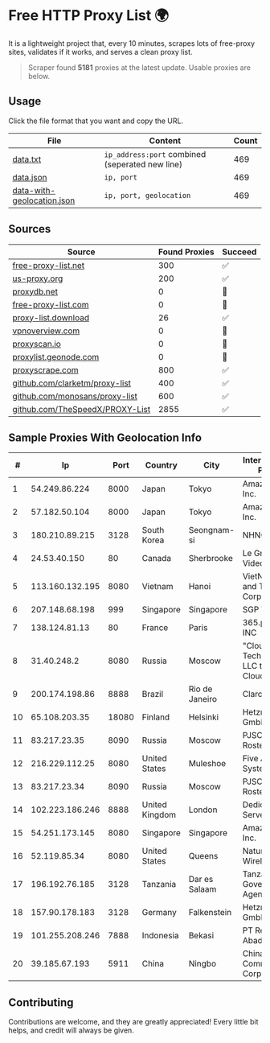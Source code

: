 
# Free HTTP Proxy List 🌍

It is a lightweight project that, every 10 minutes, scrapes lots of free-proxy sites, validates if it works, and serves a clean proxy list.


> Scraper found **5181** proxies at the latest update. Usable proxies are below.

## Usage

Click the file format that you want and copy the URL.


|File|Content|Count|
|----|-------|-----|
|[data.txt](https://raw.githubusercontent.com/themiralay/Proxy-List-World/master/data.txt)|`ip_address:port` combined (seperated new line)|469|
|[data.json](https://raw.githubusercontent.com/themiralay/Proxy-List-World/master/data.json)|`ip, port`|469|
|[data-with-geolocation.json](https://raw.githubusercontent.com/themiralay/Proxy-List-World/master/data-with-geolocation.json)|`ip, port, geolocation`|469|

## Sources

|Source|Found Proxies|Succeed|
|------|-------------|-------|
|[free-proxy-list.net](https://free-proxy-list.net)|300|✅|
|[us-proxy.org](https://www.us-proxy.org)|200|✅|
|[proxydb.net](http://proxydb.net)|0|🚫|
|[free-proxy-list.com](https://free-proxy-list.com/?page=&port=&type%5B%5D=http&type%5B%5D=https&up_time=0&search=Search)|0|🚫|
|[proxy-list.download](https://www.proxy-list.download/HTTP)|26|✅|
|[vpnoverview.com](https://vpnoverview.com/privacy/anonymous-browsing/free-proxy-servers)|0|🚫|
|[proxyscan.io](https://www.proxyscan.io)|0|🚫|
|[proxylist.geonode.com](https://proxylist.geonode.com/api/proxy-list?limit=300&page=1&sort_by=lastChecked&sort_type=desc&protocols=http,https)|0|🚫|
|[proxyscrape.com](https://api.proxyscrape.com/v2/?request=displayproxies&protocol=http&timeout=10000&country=all&ssl=all&anonymity=all)|800|✅|
|[github.com/clarketm/proxy-list](https://raw.githubusercontent.com/clarketm/proxy-list/master/proxy-list-raw.txt)|400|✅|
|[github.com/monosans/proxy-list](https://raw.githubusercontent.com/monosans/proxy-list/main/proxies/http.txt)|600|✅|
|[github.com/TheSpeedX/PROXY-List](https://raw.githubusercontent.com/TheSpeedX/PROXY-List/master/http.txt)|2855|✅|


## Sample Proxies With Geolocation Info

|#|Ip|Port|Country|City|Internet Service Provider|
|-|--|----|-------|----|-------------------------|
|1|54.249.86.224|8000|Japan|Tokyo|Amazon.com, Inc.|
|2|57.182.50.104|8000|Japan|Tokyo|Amazon.com, Inc.|
|3|180.210.89.215|3128|South Korea|Seongnam-si|NHNCLOUD|
|4|24.53.40.150|80|Canada|Sherbrooke|Le Groupe Videotron Ltee|
|5|113.160.132.195|8080|Vietnam|Hanoi|VietNam Post and Telecom Corporation|
|6|207.148.68.198|999|Singapore|Singapore|SGP VULTR|
|7|138.124.81.13|80|France|Paris|365.partners INC|
|8|31.40.248.2|8080|Russia|Moscow|"Cloud Technologies" LLC trading as Cloud.ru|
|9|200.174.198.86|8888|Brazil|Rio de Janeiro|Claro S.A|
|10|65.108.203.35|18080|Finland|Helsinki|Hetzner Online GmbH|
|11|83.217.23.35|8090|Russia|Moscow|PJSC Rostelecom|
|12|216.229.112.25|8080|United States|Muleshoe|Five Area Systems, LLC|
|13|83.217.23.34|8090|Russia|Moscow|PJSC Rostelecom|
|14|102.223.186.246|8888|United Kingdom|London|Dedicated Servers|
|15|54.251.173.145|8080|Singapore|Singapore|Amazon.com, Inc.|
|16|52.119.85.34|8080|United States|Queens|Natural Wireless, LLC|
|17|196.192.76.185|3128|Tanzania|Dar es Salaam|Tanzania e-Government Agency|
|18|157.90.178.183|3128|Germany|Falkenstein|Hetzner Online GmbH|
|19|101.255.208.246|7888|Indonesia|Bekasi|PT Remala Abadi|
|20|39.185.67.193|5911|China|Ningbo|China Mobile Communications Corporation|



## Contributing

Contributions are welcome, and they are greatly appreciated! Every
little bit helps, and credit will always be given.

